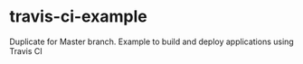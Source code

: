 # travis-ci-example
Duplicate for Master branch. Example to build and deploy applications using Travis CI
